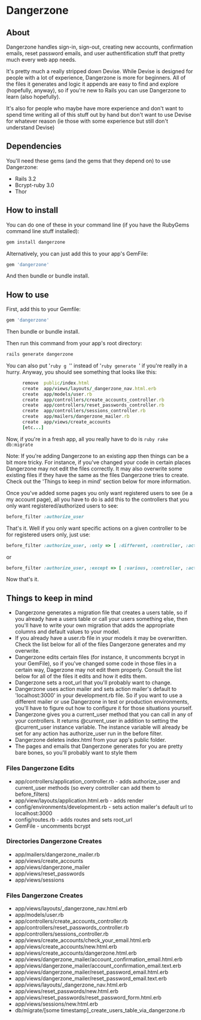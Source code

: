 # Dangerzone

## About
Dangerzone handles sign-in, sign-out, creating new accounts, confirmation emails, reset password emails,
and user authentification stuff that pretty much every web app needs.

It's pretty much a really stripped down Devise. While Devise is designed for people with a lot of experience,
Dangerzone is more for beginners. All of the files it generates and logic it appends are easy to find and
explore (hopefully, anyway), so if you're new to Rails you can use Dangerzone to learn (also hopefully).

It's also for people who maybe have more experience and don't want to spend time writing all of this stuff
out by hand but don't want to use Devise for whatever reason (ie those with some experience but still
don't understand Devise)

## Dependencies
You'll need these gems (and the gems that they depend on) to use Dangerzone:

* Rails 3.2
* Bcrypt-ruby 3.0
* Thor

## How to install
You can do one of these in your command line (if you have the RubyGems command line stuff installed):

```ruby
gem install dangerzone
```

Alternatively, you can just add this to your app's GemFile:

```ruby
gem 'dangerzone'
```

And then bundle or bundle install.

## How to use

First, add this to your Gemfile:

```ruby
gem 'dangerzone'
```

Then bundle or bundle install.

Then run this command from your app's root directory:

```ruby
rails generate dangerzone
```

You can also put '```ruby g ```'' instead of '```ruby generate ```' if you're really in a hurry. Anyway, you should see something that
looks like this:

```ruby
      remove  public/index.html
      create  app/views/layouts/_dangerzone_nav.html.erb
      create  app/models/user.rb
      create  app/controllers/create_accounts_controller.rb
      create  app/controllers/reset_passwords_controller.rb
      create  app/controllers/sessions_controller.rb
      create  app/mailers/dangerzone_mailer.rb
      create  app/views/create_accounts
      [etc...]
```

Now, if you're in a fresh app, all you really have to do is ```ruby rake db:migrate ```

Note: If you're adding Dangerzone to an existing app then things can be a bit more tricky. For instance,
if you've changed your code in certain places Dangerzone may not edit the files correctly. It may
also overwrite some existing files if they have the same as the files Dangerzone tries to create.
Check out the 'Things to keep in mind' section below for more information.

Once you've added some pages you only want registered users to see (ie a my account page), all you have to do
is add this to the controllers that you only want registered/authorized users to see:

```ruby
before_filter :authorize_user
```

That's it. Well if you only want specific actions on a given controller to be for registered users only, just use:

```ruby
before_filter :authorize_user, :only => [ :different, :controller, :actions ]
```

or

```ruby
before_filter :authorize_user, :except => [ :various, :controller, :actions ]
```

Now that's it.

## Things to keep in mind

* Dangerzone generates a migration file that creates a users table, so if you already have a users table
or call your users something else, then you'll have to write your own migration that adds the appropriate
columns and default values to your model.
* If you already have a user.rb file in your models it may be overwritten. Check the list below for all of the
files Dangerzone generates and my overwrite.
* Dangerzone edits certain files (for instance, it uncomments bcrypt in your GemFile), so if you've changed
some code in those files in a certain way, Dagerzone may not edit them properly. Consult the list below
for all of the files it edits and how it edits them.
* Dangerzone sets a root\_url that you'll probably want to change.
* Dangerzone uses action mailer and sets action mailer's default to 'localhost:3000' in your development.rb file.
So if you want to use a different mailer or use Dangerzone in test or production environments, you'll have to figure
out how to configure it for those situations yourself.
* Dangerzone gives you a current\_user method that you can call in any of your controllers. It returns @current\_user
in addition to setting the @current\_user instance variable. The instance variable will already be set for any action
has authorize\_user run in the before filter.
* Dangerzone deletes index.html from your app's public folder.
* The pages and emails that Dangerzone generates for you are pretty bare bones, so you'll probably want to style them

### Files Dangerzone Edits
* app/controllers/application\_controller.rb - adds authorize\_user and current\_user methods (so every controller
can add them to before\_filters)
* app/view/layouts/application.html.erb - adds render
* config/environments/development.rb - sets action mailer's default url to localhost:3000
* config/routes.rb - adds routes and sets root\_url
* GemFile - uncomments bcrypt

### Directories Dangerzone Creates
* app/mailers/dangerzone\_mailer.rb
* app/views/create\_accounts
* app/views/dangerzone\_mailer
* app/views/reset\_passwords
* app/views/sessions

### Files Dangerzone Creates
* app/views/layouts/\_dangerzone_nav.html.erb
* app/models/user.rb
* app/controllers/create\_accounts\_controller.rb
* app/controllers/reset\_passwords\_controller.rb
* app/controllers/sessions\_controller.rb
* app/views/create\_accounts/check\_your\_email.html.erb
* app/views/create\_accounts/new.html.erb
* app/views/create\_accounts/dangerzone.html.erb
* app/views/dangerzone\_mailer/account\_confirmation\_email.html.erb
* app/views/dangerzone\_mailer/account\_confirmation\_email.text.erb
* app/views/dangerzone\_mailer/reset\_password\_email.html.erb
* app/views/dangerzone\_mailer/reset\_password\_email.text.erb
* app/views/layouts/\_dangerzone\_nav.html.erb
* app/views/reset\_passwords/new.html.erb
* app/views/reset\_passwords/reset\_password\_form.html.erb
* app/views/sessions/new.html.erb
* db/migrate/[some timestamp]\_create\_users\_table\_via\_dangerzone.rb
